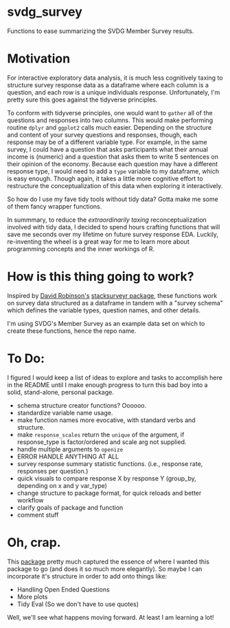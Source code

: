 # svdg_survey

Functions to ease summarizing the SVDG Member Survey results.

# Motivation

For interactive exploratory data analysis, it is much less cognitively taxing to structure survey response data as a dataframe where each column is a question, and each row is a unique individuals response. Unfortunately, I'm pretty sure this goes against the tidyverse principles.

To conform with tidyverse principles, one would want to `gather` all of the questions and responses into two columns. This would make performing routine `dplyr` and `ggplot2` calls much easier. Depending on the structure and content of your survey questions and responses, though, each response may be of a different variable type. For example, in the same survey, I could have a question that asks participants what their annual income is (numeric) and a question that asks them to write 5 sentences on their opinion of the economy. Because each question may have a different response type, I would need to add a `type` variable to my dataframe, which is easy enough. Though again, it takes a little more cognitive effort to restructure the conceptualization of this data when exploring it interactively.

So how do I use my fave tidy tools without tidy data? Gotta make me some of them fancy wrapper functions.

In summmary, to reduce the *extraordinarily taxing* reconceptualization involved with tidy data, I decided to spend hours crafting functions that will save me seconds over my lifetime on future survey response EDA. Luckily, re-inventing the wheel is a great way for me to learn more about programming concepts and the inner workings of R.

# How is this thing going to work?

Inspired by [David Robinson's](http://varianceexplained.org/) [stacksurveyr package](https://github.com/dgrtwo/stacksurveyr), these functions work on survey data structured as a dataframe in tandem with a "survey schema" which defines the variable types, question names, and other details.

I'm using SVDG's Member Survey as an example data set on which to create these functions, hence the repo name.

# To Do:

I figured I would keep a list of ideas to explore and tasks to accomplish here in the README until I make enough progress to turn this bad boy into a solid, stand-alone, personal package.

- schema structure creator functions? Oooooo.
- standardize variable name usage.
- make function names more evocative, with standard verbs and structure.
- make `response_scales` return the `unique` of the argument, if response_type is factor/ordered and scale arg not supplied.
- handle multiple arguments to `openize`
- ERROR HANDLE ANYTHING AT ALL
- survey response summary statistic functions. (i.e., response rate, responses per question.)
- quick visuals to compare response X by response Y (group_by, depending on x and y var_type)
- change structure to package format, for quick reloads and better workflow
- clarify goals of package and function
- comment stuff

# Oh, crap.

This [package](https://github.com/andrie/surveydata) pretty much captured the essence of where I wanted this package to go (and does it so much more elegantly). So maybe I can incorporate it's structure in order to add onto things like:

- Handling Open Ended Questions
- More plots
- Tidy Eval (So we don't have to use quotes)

Well, we'll see what happens moving forward. At least I am learning a lot!
